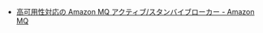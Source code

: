 - [高可用性対応の Amazon MQ アクティブ/スタンバイブローカー - Amazon MQ](https://docs.aws.amazon.com/ja_jp/amazon-mq/latest/developer-guide/active-standby-broker-deployment.html)